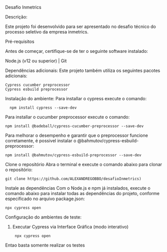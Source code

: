 Desafio Inmetrics

Descrição:

Este projeto foi desenvolvido para ser apresentado no desafio técnico do processo seletivo da empresa inmetrics.

Pré-requisitos

Antes de começar, certifique-se de ter o seguinte software instalado:

  Node.js (v12 ou superior) | Git

Dependências adicionais:
  Este projeto também utiliza os seguintes pacotes adicionais:

    Cypress cucumber preprocessor
    Cypress esbuild preprocessor
    
Instalação do ambiente:
  Para installar o cypress execute o comando: 
              
      npm install cypress --save-dev
  
  Para installar o cucumber preprocessor execute o comando: 
  
    npm install @badeball/cypress-cucumber-preprocessor --save-dev
    
  Para melhorar o desempenho e garantir que o preprocessor funcione corretamente, é possivel instalar o @bahmutov/cypress-esbuild-preprocessor:
  
    npm install @bahmutov/cypress-esbuild-preprocessor --save-dev

  
Clone o repositório
Abra o terminal e execute o comando abaixo para clonar o repositório:

    git clone https://github.com/ALEXANDREGOBBO/desafioInmetrics)

Instale as dependências
Com o Node.js e npm já instalados, execute o comando abaixo para instalar todas as dependências do projeto, conforme especificado no arquivo package.json:

    npx cypress open

Configuração do ambientes de teste:

1. Executar Cypress via Interface Gráfica (modo interativo)

        npx cypress open

Entao basta somente realizar os testes
